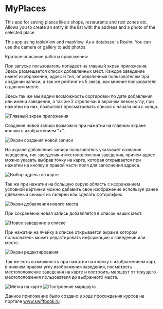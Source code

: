 # MyPlaces
This app for saving places like a shops, restaurants and rest zones etc. Allows you to create an entry in the list with the address and a photo of the selected place.

This app using tableView and mapView. As a database is Realm. You can use the camera or gallery to add photos.

Краткое описание работы приложения:

При запуске пользователь попадает на главный экран приложения. Здесь размещается список добавленных мест. Каждое заведение имеет изображение, адрес и тип, определенный пользователем при создании записи, а так же рейтинг из 5 звезд, как мнение пользователя о данном месте.

Здесь так же мы видим возможность сортировки по дате добавления или имени заведения, а так же 2 стрелочки в верхнем левом углу, при нажатии на них, позволяют просматривать список с начала или с конца. 

![](Screenshots/Главный%20экран.png?raw=true "Главный экран приложения")

Создание новой записи возможно при нажатии на главном экране кнопки с изображением "+". 

![](Screenshots/Новое%20место.png?raw=true "Экран создания новой записи")

На экране добавления записи пользователь указывает название заведения, тип заведения и местоположения заведения, причем адрес можно указать выбрав точку на карте, которая открывается при нажатии на кнопку в правой части поля для заполнения адреса.

![](Screenshots/Выбор%20адреса%20по%20карте.png?raw=true "Выбор адреса на карте")

Так же при нажатии на большую серую область с изоражением условной картинки можно дабавить свое изображение используя ранее сделанный снимок из галереи или сделать фоторгафию.

![](Screenshots/Выбор%20способа%20добавления%20изображения.png?raw=true "Экран добавления нового места")

При сохранении новая запись добавляется в список наших мест. 

![](Screenshots/Добавленное%20место.png?raw=true "Новое заведение в списке")

При нажатии на ячейку в списке открывается экран в котором пользователь может редактировать информацию о заведении или месте. 

![](Screenshots/Экран%20подробной%20информации%20и%20редактирования.png?raw=true "Экран редактирования")

Так же есть возможность при нажатии на кнопку с изображением карт, в нижнем правом углу изображения заведения, посмотреть местоположение заведения на карте и построить маршрут от текущего местоположения пользователя до выбранного места.

![](Screenshots/Отображение%20метки%20на%20карте.png?raw=true "Метка на карте")
![](Screenshots/Построения%20маршрута%20к%20месту.png?raw=true "Построение маршрута")

Данное приложение было создано в ходе прохождения курсов на портале www.swiftbook.ru
